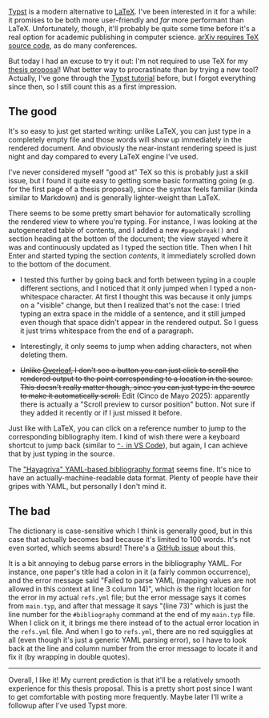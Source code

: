 [Typst](https://typst.app/) is a modern alternative to [LaTeX](https://www.latex-project.org/). I've been interested in it for a while: it promises to be both more user-friendly and _far_ more performant than LaTeX. Unfortunately, though, it'll probably be quite some time before it's a real option for academic publishing in computer science. [arXiv requires TeX source code](https://info.arxiv.org/help/faq/whytex.html), as do many conferences.

But today I had an excuse to try it out: I'm not required to use TeX for my [thesis proposal](https://se-phd.isri.cmu.edu/Student%20Resources/index.html)! What better way to procrastinate than by trying a new tool? Actually, I've gone through the [Typst tutorial](https://typst.app/docs/tutorial/) before, but I forgot everything since then, so I still count this as a first impression.

## The good

It's so easy to just get started writing: unlike LaTeX, you can just type in a completely empty file and those words will show up immediately in the rendered document. And obviously the near-instant rendering speed is just night and day compared to every LaTeX engine I've used.

I've never considered myself "good at" TeX so this is probably just a skill issue, but I found it quite easy to getting some basic formatting going (e.g. for the first page of a thesis proposal), since the syntax feels familiar (kinda similar to Markdown) and is generally lighter-weight than LaTeX.

There seems to be some pretty smart behavior for automatically scrolling the rendered view to where you're typing. For instance, I was looking at the autogenerated table of contents, and I added a new `#pagebreak()` and section heading at the bottom of the document; the view stayed where it was and continuously updated as I typed the section title. Then when I hit Enter and started typing the section _contents_, it immediately scrolled down to the bottom of the document.

- I tested this further by going back and forth between typing in a couple different sections, and I noticed that it only jumped when I typed a non-whitespace character. At first I thought this was because it only jumps on a "visible" change, but then I realized that's not the case: I tried typing an extra space in the middle of a sentence, and it still jumped even though that space didn't appear in the rendered output. So I guess it just trims whitespace from the end of a paragraph.

- Interestingly, it only seems to jump when adding characters, not when deleting them.

- ~~Unlike [Overleaf](https://www.overleaf.com/), I don't see a button you can just click to scroll the rendered output to the point corresponding to a location in the source. This doesn't really matter though, since you can just type in the source to make it automatically scroll.~~ Edit (Cinco de Mayo 2025): apparently there is actually a "Scroll preview to cursor position" button. Not sure if they added it recently or if I just missed it before.

Just like with LaTeX, you can click on a reference number to jump to the corresponding bibliography item. I kind of wish there were a keyboard shortcut to jump back (similar to [`^-` in VS Code](https://code.visualstudio.com/docs/getstarted/tips-and-tricks#_go-to-definition)), but again, I can achieve that by just typing in the source.

The ["Hayagriva" YAML-based bibliography format](https://github.com/typst/hayagriva/blob/a9d855b5c50723f697a1173f2d58bc7d822b6fbc/docs/file-format.md) seems fine. It's nice to have an actually-machine-readable data format. Plenty of people have their gripes with YAML, but personally I don't mind it.

## The bad

The dictionary is case-sensitive which I think is generally good, but in this case that actually becomes bad because it's limited to 100 words. It's not even sorted, which seems absurd! There's a [GitHub issue](https://github.com/typst/webapp-issues/issues/338) about this.

It is a bit annoying to debug parse errors in the bibliography YAML. For instance, one paper's title had a colon in it (a fairly common occurrence), and the error message said "Failed to parse YAML (mapping values are not allowed in this context at line 3 column 14)", which _is_ the right location for the error in my actual `refs.yml` file; but the error message says it comes from `main.typ`, and after that message it says "(line 73)" which is just the line number for the `#bibliography` command at the end of my `main.typ` file. When I click on it, it brings me there instead of to the actual error location in the `refs.yml` file. And when I go to `refs.yml`, there are no red squigglies at all (even though it's just a generic YAML parsing error), so I have to look back at the line and column number from the error message to locate it and fix it (by wrapping in double quotes).

---

Overall, I like it! My current prediction is that it'll be a relatively smooth experience for this thesis proposal. This is a pretty short post since I want to get comfortable with posting more frequently. Maybe later I'll write a followup after I've used Typst more.
